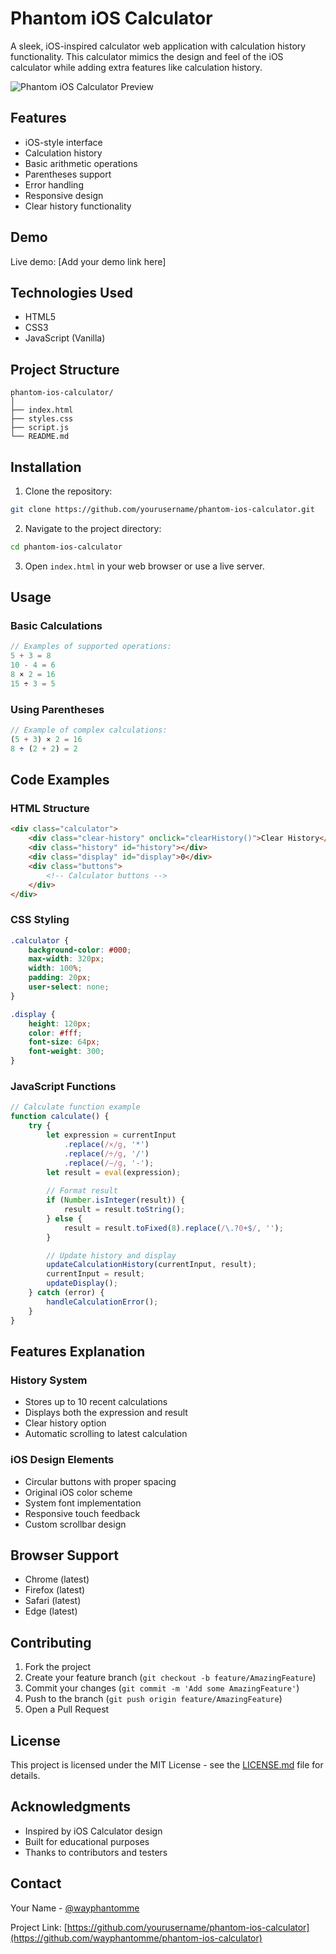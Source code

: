 # Phantom iOS Calculator

A sleek, iOS-inspired calculator web application with calculation history functionality. This calculator mimics the design and feel of the iOS calculator while adding extra features like calculation history.

![Phantom iOS Calculator Preview](/api/placeholder/400/320)

## Features

- iOS-style interface
- Calculation history
- Basic arithmetic operations
- Parentheses support
- Error handling
- Responsive design
- Clear history functionality

## Demo

Live demo: [Add your demo link here]

## Technologies Used

- HTML5
- CSS3
- JavaScript (Vanilla)

## Project Structure

```plaintext
phantom-ios-calculator/
│
├── index.html
├── styles.css
├── script.js
└── README.md
```

## Installation

1. Clone the repository:
```bash
git clone https://github.com/yourusername/phantom-ios-calculator.git
```

2. Navigate to the project directory:
```bash
cd phantom-ios-calculator
```

3. Open `index.html` in your web browser or use a live server.

## Usage

### Basic Calculations
```javascript
// Examples of supported operations:
5 + 3 = 8
10 - 4 = 6
8 × 2 = 16
15 ÷ 3 = 5
```

### Using Parentheses
```javascript
// Example of complex calculations:
(5 + 3) × 2 = 16
8 ÷ (2 + 2) = 2
```

## Code Examples

### HTML Structure
```html
<div class="calculator">
    <div class="clear-history" onclick="clearHistory()">Clear History</div>
    <div class="history" id="history"></div>
    <div class="display" id="display">0</div>
    <div class="buttons">
        <!-- Calculator buttons -->
    </div>
</div>
```

### CSS Styling
```css
.calculator {
    background-color: #000;
    max-width: 320px;
    width: 100%;
    padding: 20px;
    user-select: none;
}

.display {
    height: 120px;
    color: #fff;
    font-size: 64px;
    font-weight: 300;
}
```

### JavaScript Functions
```javascript
// Calculate function example
function calculate() {
    try {
        let expression = currentInput
            .replace(/×/g, '*')
            .replace(/÷/g, '/')
            .replace(/−/g, '-');
        let result = eval(expression);
        
        // Format result
        if (Number.isInteger(result)) {
            result = result.toString();
        } else {
            result = result.toFixed(8).replace(/\.?0+$/, '');
        }

        // Update history and display
        updateCalculationHistory(currentInput, result);
        currentInput = result;
        updateDisplay();
    } catch (error) {
        handleCalculationError();
    }
}
```

## Features Explanation

### History System
- Stores up to 10 recent calculations
- Displays both the expression and result
- Clear history option
- Automatic scrolling to latest calculation

### iOS Design Elements
- Circular buttons with proper spacing
- Original iOS color scheme
- System font implementation
- Responsive touch feedback
- Custom scrollbar design

## Browser Support

- Chrome (latest)
- Firefox (latest)
- Safari (latest)
- Edge (latest)

## Contributing

1. Fork the project
2. Create your feature branch (`git checkout -b feature/AmazingFeature`)
3. Commit your changes (`git commit -m 'Add some AmazingFeature'`)
4. Push to the branch (`git push origin feature/AmazingFeature`)
5. Open a Pull Request

## License

This project is licensed under the MIT License - see the [LICENSE.md](LICENSE.md) file for details.

## Acknowledgments

- Inspired by iOS Calculator design
- Built for educational purposes
- Thanks to contributors and testers

## Contact

Your Name - [@wayphantomme](https://twitter.com/wayphantomme)

Project Link: [https://github.com/yourusername/phantom-ios-calculator](https://github.com/wayphantomme/phantom-ios-calculator)
